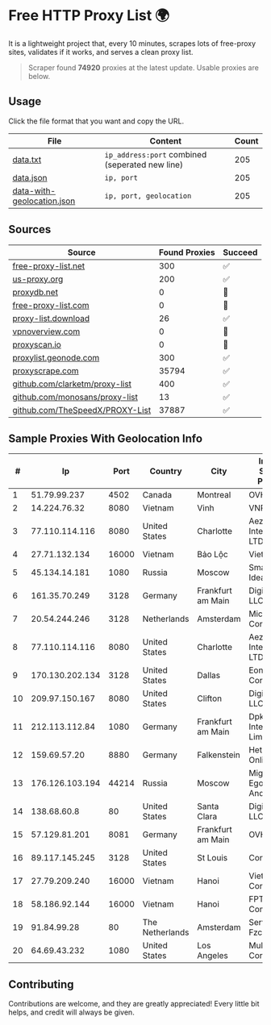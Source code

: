 
# Free HTTP Proxy List 🌍

It is a lightweight project that, every 10 minutes, scrapes lots of free-proxy sites, validates if it works, and serves a clean proxy list.


> Scraper found **74920** proxies at the latest update. Usable proxies are below.

## Usage

Click the file format that you want and copy the URL.


|File|Content|Count|
|----|-------|-----|
|[data.txt](https://raw.githubusercontent.com/themiralay/Proxy-List-World/master/data.txt)|`ip_address:port` combined (seperated new line)|205|
|[data.json](https://raw.githubusercontent.com/themiralay/Proxy-List-World/master/data.json)|`ip, port`|205|
|[data-with-geolocation.json](https://raw.githubusercontent.com/themiralay/Proxy-List-World/master/data-with-geolocation.json)|`ip, port, geolocation`|205|

## Sources

|Source|Found Proxies|Succeed|
|------|-------------|-------|
|[free-proxy-list.net](https://free-proxy-list.net)|300|✅|
|[us-proxy.org](https://www.us-proxy.org)|200|✅|
|[proxydb.net](http://proxydb.net)|0|🚫|
|[free-proxy-list.com](https://free-proxy-list.com/?page=&port=&type%5B%5D=http&type%5B%5D=https&up_time=0&search=Search)|0|🚫|
|[proxy-list.download](https://www.proxy-list.download/HTTP)|26|✅|
|[vpnoverview.com](https://vpnoverview.com/privacy/anonymous-browsing/free-proxy-servers)|0|🚫|
|[proxyscan.io](https://www.proxyscan.io)|0|🚫|
|[proxylist.geonode.com](https://proxylist.geonode.com/api/proxy-list?limit=300&page=1&sort_by=lastChecked&sort_type=desc&protocols=http,https)|300|✅|
|[proxyscrape.com](https://api.proxyscrape.com/v2/?request=displayproxies&protocol=http&timeout=10000&country=all&ssl=all&anonymity=all)|35794|✅|
|[github.com/clarketm/proxy-list](https://raw.githubusercontent.com/clarketm/proxy-list/master/proxy-list-raw.txt)|400|✅|
|[github.com/monosans/proxy-list](https://raw.githubusercontent.com/monosans/proxy-list/main/proxies/http.txt)|13|✅|
|[github.com/TheSpeedX/PROXY-List](https://raw.githubusercontent.com/TheSpeedX/PROXY-List/master/http.txt)|37887|✅|


## Sample Proxies With Geolocation Info

|#|Ip|Port|Country|City|Internet Service Provider|
|-|--|----|-------|----|-------------------------|
|1|51.79.99.237|4502|Canada|Montreal|OVH SAS|
|2|14.224.76.32|8080|Vietnam|Vinh|VNPT|
|3|77.110.114.116|8080|United States|Charlotte|Aeza International LTD|
|4|27.71.132.134|16000|Vietnam|Bảo Lộc|Viettel Group|
|5|45.134.14.181|1080|Russia|Moscow|Smart Digital Ideas DOO|
|6|161.35.70.249|3128|Germany|Frankfurt am Main|DigitalOcean, LLC|
|7|20.54.244.246|3128|Netherlands|Amsterdam|Microsoft Corporation|
|8|77.110.114.116|8080|United States|Charlotte|Aeza International LTD|
|9|170.130.202.134|3128|United States|Dallas|Eonix Corporation|
|10|209.97.150.167|8080|United States|Clifton|DigitalOcean, LLC|
|11|212.113.112.84|1080|Germany|Frankfurt am Main|DpkgSoft International Limited|
|12|159.69.57.20|8880|Germany|Falkenstein|Hetzner Online GmbH|
|13|176.126.103.194|44214|Russia|Moscow|Miglovets Egor Andreevich|
|14|138.68.60.8|80|United States|Santa Clara|DigitalOcean, LLC|
|15|57.129.81.201|8081|Germany|Frankfurt am Main|OVH SAS|
|16|89.117.145.245|3128|United States|St Louis|Contabo Inc.|
|17|27.79.209.240|16000|Vietnam|Hanoi|Viettel Corporation|
|18|58.186.92.144|16000|Vietnam|Hanoi|FPT Telecom Company|
|19|91.84.99.28|80|The Netherlands|Amsterdam|Servers Tech Fzco|
|20|64.69.43.232|1080|United States|Los Angeles|Multacom Corporation|



## Contributing

Contributions are welcome, and they are greatly appreciated! Every
little bit helps, and credit will always be given.

